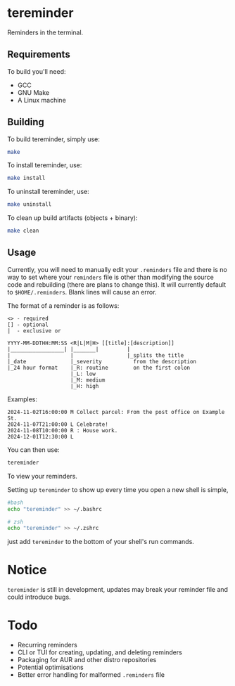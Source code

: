 # tereminder
Reminders in the terminal.

## Requirements
To build you'll need:
- GCC
- GNU Make
- A Linux machine

## Building
To build tereminder, simply use:
```bash
make
```

To install tereminder, use:
```bash
make install
```

To uninstall tereminder, use:
```bash
make uninstall
```

To clean up build artifacts (objects + binary):
```bash
make clean
```

## Usage
Currently, you will need to manually edit your `.reminders` file
and there is no way to set where your `reminders` file is other
than modifying the source code and rebuilding (there are plans
to change this). It will currently default to `$HOME/.reminders`.
Blank lines will cause an error.

The format of a reminder is as follows:
```
<> - required
[] - optional
|  - exclusive or

YYYY-MM-DDTHH:MM:SS <R|L|M|H> [[title]:[description]]
|_________________| |_______|         |
|                   |                 |_splits the title
|_date              |_severity          from the description
|_24 hour format    |_R: routine        on the first colon
                    |_L: low
                    |_M: medium
                    |_H: high
```

Examples:
```
2024-11-02T16:00:00 M Collect parcel: From the post office on Example St.
2024-11-07T21:00:00 L Celebrate!
2024-11-08T10:00:00 R : House work.
2024-12-01T12:30:00 L
```

You can then use:
```bash
tereminder
```
To view your reminders.

Setting up `tereminder` to show up every time you open a new shell is simple,
```bash
#bash
echo "tereminder" >> ~/.bashrc

# zsh
echo "tereminder" >> ~/.zshrc
```
just add `tereminder` to the bottom of your shell's run commands.

# Notice
`tereminder` is still in development, updates may break your reminder file
and could introduce bugs.

# Todo
- Recurring reminders
- CLI or TUI for creating, updating, and deleting reminders
- Packaging for AUR and other distro repositories
- Potential optimisations
- Better error handling for malformed `.reminders` file
